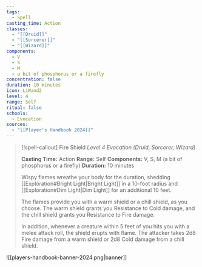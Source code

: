```yaml
---
tags:
  - Spell
casting_time: Action
classes:
  - "[[Druid]]"
  - "[[Sorcerer]]"
  - "[[Wizard]]"
components:
  - V
  - S
  - M
  - a bit of phosphorus or a firefly
concentration: false
duration: 10 minutes
icon: LiWand2
level: 4
range: Self
ritual: false
schools:
  - Evocation
sources: 
  - "[[Player's Handbook 2024]]"
---
```

>[!spell-callout] Fire Shield
>_Level 4 Evocation (Druid, Sorcerer, Wizard)_
>
>**Casting Time:** Action
>**Range:** Self
>**Components:** V, S, M (a bit of phosphorus or a firefly)
>**Duration:** 10 minutes
>
>Wispy flames wreathe your body for the duration, shedding [[Exploration#Bright Light\|Bright Light]] in a 10-foot radius and [[Exploration#Dim Light\|Dim Light]] for an additional 10 feet.
>
>The flames provide you with a warm shield or a chill shield, as you choose. The warm shield grants you Resistance to Cold damage, and the chill shield grants you Resistance to Fire damage.
>
>In addition, whenever a creature within 5 feet of you hits you with a melee attack roll, the shield erupts with flame. The attacker takes 2d8 Fire damage from a warm shield or 2d8 Cold damage from a chill shield.


![[players-handbook-banner-2024.png|banner]]